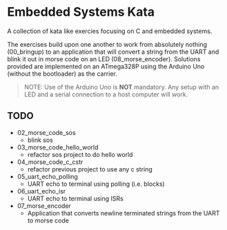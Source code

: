 # Embedded Systems Kata

A collection of kata like exercies focusing on C and embedded systems. 

The exercises build upon one another to work from absolutely nothing
(00_bringup) to an application that will convert a string from the UART
and blink it out in morse code on an LED (08_morse_encoder). Solutions provided
are implemented on an ATmega328P using the Arduino Uno (without the bootloader)
as the carrier.

> NOTE: Use of the Arduino Uno is __NOT__ mandatory. Any setup with an LED and a
> serial connection to a host computer will work.



## TODO

- 02_morse_code_sos
  - blink sos
- 03_morse_code_hello_world
  - refactor sos project to do hello world
- 04_morse_code_c_cstr
  - refactor previous project to use any c string
- 05_uart_echo_polling
  - UART echo to terminal using polling (i.e. blocks)
- 06_uart_echo_isr
  - UART echo to terminal using ISRs
- 07_morse_encoder
  - Application that converts newline terminated strings from the UART to
    morse code